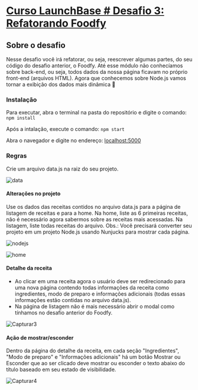 # [Curso LaunchBase # Desafio 3: Refatorando Foodfy](https://github.com/Rocketseat/bootcamp-launchbase-desafios-03/blob/master/desafios/03-refatorando-foodfy.md)



## Sobre o desafio 
Nesse desafio você irá refatorar, ou seja, reescrever algumas partes, do seu código do desafio anterior, o Foodfy.
Até esse módulo não conhecíamos sobre back-end, ou seja, todos dados da nossa página ficavam no próprio front-end (arquivos HTML).
Agora que conhecemos sobre Node.js vamos tornar a exibição dos dados mais dinâmica 🚀

### Instalação
Para executar, abra o terminal na pasta do repositório e digite o comando:
`npm install`

Após a intalação, execute o comando:
`npm start`

Abra o navegador e digite no endereço: [localhost:5000](localhost:5000)


### Regras
Crie um arquivo data.js na raiz do seu projeto.

![data](https://user-images.githubusercontent.com/57117820/75499421-af617900-59a8-11ea-9977-110ee6d2db47.PNG)

#### Alterações no projeto
Use os dados das receitas contidos no arquivo data.js para a página de listagem de receitas e para a home.
Na home, liste as 6 primeiras receitas, não é necessário agora sabermos sobre as receitas mais acessadas.
Na listagem, liste todas receitas do arquivo.
Obs.: Você precisará converter seu projeto em um projeto Node.js usando Nunjucks para mostrar cada página.

![nodejs](https://user-images.githubusercontent.com/57117820/75500055-b25d6900-59aa-11ea-90dc-297b2122a110.PNG)

![home](https://user-images.githubusercontent.com/57117820/75500057-b5585980-59aa-11ea-8e5d-5f12f63265c7.PNG)

#### Detalhe da receita
* Ao clicar em uma receita agora o usuário deve ser redirecionado para uma nova página contendo todas informações da receita como ingredientes, modo de preparo e informações adicionais (todas essas informações estão contidas no arquivo data.js).
* Na página de listagem não é mais necessário abrir o modal como tínhamos no desafio anterior do Foodfy.

![Capturar3](https://user-images.githubusercontent.com/57117820/75500417-a3c38180-59ab-11ea-81e4-4930044fe710.PNG)

#### Ação de mostrar/esconder
Dentro da página do detalhe da receita, em cada seção "Ingredientes", "Modo de preparo" e "Informações adicionais" há um botão Mostrar ou Esconder que ao ser clicado deve mostrar ou esconder o texto abaixo do título baseado em seu estado de visibilidade.

![Capturar4](https://user-images.githubusercontent.com/57117820/75500580-2b10f500-59ac-11ea-8114-941da0e3316a.PNG)
